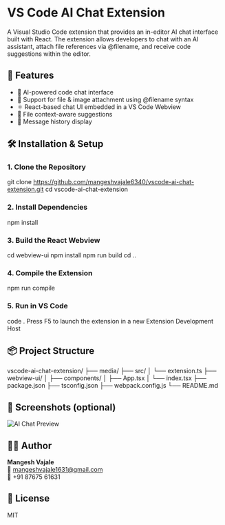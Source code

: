 # VS Code AI Chat Extension

A Visual Studio Code extension that provides an in-editor AI chat interface built with React. The extension allows developers to chat with an AI assistant, attach file references via @filename, and receive code suggestions within the editor.

## 🚀 Features
- 💬 AI-powered code chat interface
- 📎 Support for file & image attachment using @filename syntax
- ⚛️ React-based chat UI embedded in a VS Code Webview
- 📂 File context-aware suggestions
- 🔁 Message history display

## 🛠️ Installation & Setup

### 1. Clone the Repository
git clone https://github.com/mangeshvajale6340/vscode-ai-chat-extension.git
cd vscode-ai-chat-extension

### 2. Install Dependencies
npm install

### 3. Build the React Webview
cd webview-ui
npm install
npm run build
cd ..

### 4. Compile the Extension
npm run compile

### 5. Run in VS Code
code .
Press F5 to launch the extension in a new Extension Development Host

## 📦 Project Structure
vscode-ai-chat-extension/
├── media/
├── src/
│   └── extension.ts
├── webview-ui/
│   ├── components/
│   ├── App.tsx
│   └── index.tsx
├── package.json
├── tsconfig.json
├── webpack.config.js
└── README.md

## 📸 Screenshots (optional)
![AI Chat Preview](media/extension-preview.png)

## 🧑‍💻 Author
**Mangesh Vajale**  
📧 mangeshvajale1631@gmail.com  
📱 +91 87675 61631

## 📄 License
MIT
